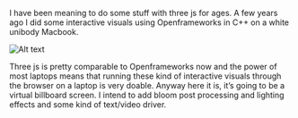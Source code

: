 I have been meaning to do some stuff with three js for ages. A few years ago I did some interactive visuals using Openframeworks in C++ on a white unibody Macbook.

![Alt text](https://i.imgur.com/e6Kshm5.jpg)

Three js is pretty comparable to Openframeworks now and the power of most laptops means that running these kind of interactive visuals through the browser on a laptop is very doable. Anyway here it is, it’s going to be a virtual billboard screen. I intend to add bloom post processing and lighting effects and some kind of text/video driver.

